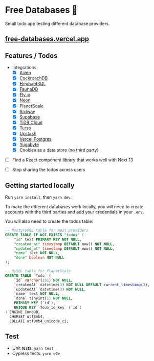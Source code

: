 # Free Databases 🙌

Small todo app testing different database providers.

## [free-databases.vercel.app](https://free-databases.vercel.app/)

## Features / Todos

- Integrations:
  - [x] [Aiven](https://aiven.io/)
  - [x] [CockroachDB](https://www.cockroachlabs.com/)
  - [x] [ElephantSQL](https://www.elephantsql.com/)
  - [x] [FaunaDB](https://fauna.com/)
  - [x] [Fly.io](https://fly.io/)
  - [x] [Neon](https://neon.tech/)
  - [x] [PlanetScale](https://planetscale.com/)
  - [x] [Railway](https://railway.app/)
  - [x] [Supabase](https://supabase.com/)
  - [x] [TiDB Cloud](https://tidbcloud.com/)
  - [x] [Turso](https://turso.tech/)
  - [x] [Upstash](https://upstash.com/)
  - [x] [Vercel Postgres](https://vercel.com/docs/storage/vercel-postgres)
  - [x] [Yugabyte](https://www.yugabyte.com/)
  - [x] Cookies as a data store (no third party)
- [ ] Find a React component library that works well with Next 13
- [ ] Stop sharing the todos across users


## Getting started locally

Run `yarn install`, then `yarn dev`.

To make the different databases work locally, you will need to create accounts
with the third parties and add your credentials in your `.env`.

You will also need to create the todos table:

```sql
-- PostgreSQL table for most providers
CREATE TABLE IF NOT EXISTS "todos" (
	"id" text PRIMARY KEY NOT NULL,
	"created_at" timestamp DEFAULT now() NOT NULL,
	"updated_at" timestamp DEFAULT now() NOT NULL,
	"name" text NOT NULL,
	"done" boolean NOT NULL
);

-- MySQL table for PlanetScale
CREATE TABLE `Todo` (
	`id` varchar(191) NOT NULL,
	`createdAt` datetime(3) NOT NULL DEFAULT current_timestamp(3),
	`updatedAt` datetime(3) NOT NULL,
	`name` text NOT NULL,
	`done` tinyint(1) NOT NULL,
	PRIMARY KEY (`id`),
	UNIQUE KEY `Todo_id_key` (`id`)
) ENGINE InnoDB,
  CHARSET utf8mb4,
  COLLATE utf8mb4_unicode_ci;
```

## Test

* Unit tests: `yarn test`
* Cypress tests: `yarn e2e`
